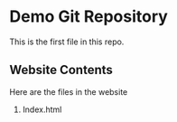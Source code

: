 # Demo Git Repository 

This is the first file in this repo.

## Website Contents

Here are the files in the website 

1. Index.html

